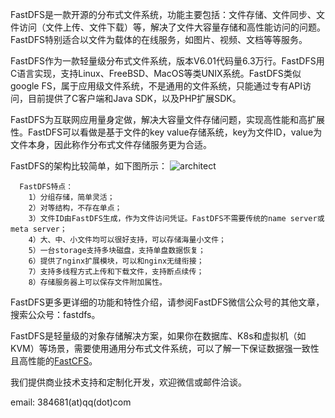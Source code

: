   FastDFS是一款开源的分布式文件系统，功能主要包括：文件存储、文件同步、文件访问（文件上传、文件下载）等，解决了文件大容量存储和高性能访问的问题。FastDFS特别适合以文件为载体的在线服务，如图片、视频、文档等等服务。

  FastDFS作为一款轻量级分布式文件系统，版本V6.01代码量6.3万行。FastDFS用C语言实现，支持Linux、FreeBSD、MacOS等类UNIX系统。FastDFS类似google FS，属于应用级文件系统，不是通用的文件系统，只能通过专有API访问，目前提供了C客户端和Java SDK，以及PHP扩展SDK。

  FastDFS为互联网应用量身定做，解决大容量文件存储问题，实现高性能和高扩展性。FastDFS可以看做是基于文件的key value存储系统，key为文件ID，value为文件本身，因此称作分布式文件存储服务更为合适。

  FastDFS的架构比较简单，如下图所示：
  ![architect](images/architect.png)

```
  FastDFS特点：
    1）分组存储，简单灵活；
    2）对等结构，不存在单点；
    3）文件ID由FastDFS生成，作为文件访问凭证。FastDFS不需要传统的name server或meta server；
    4）大、中、小文件均可以很好支持，可以存储海量小文件；
    5）一台storage支持多块磁盘，支持单盘数据恢复；
    6）提供了nginx扩展模块，可以和nginx无缝衔接；
    7）支持多线程方式上传和下载文件，支持断点续传；
    8）存储服务器上可以保存文件附加属性。
```

  FastDFS更多更详细的功能和特性介绍，请参阅FastDFS微信公众号的其他文章，搜索公众号：fastdfs。

  FastDFS是轻量级的对象存储解决方案，如果你在数据库、K8s和虚拟机（如KVM）等场景，需要使用通用分布式文件系统，可以了解一下保证数据强一致性且高性能的[FastCFS](https://gitee.com/fastdfs100/FastCFS)。

  我们提供商业技术支持和定制化开发，欢迎微信或邮件洽谈。

  email: 384681(at)qq(dot)com
